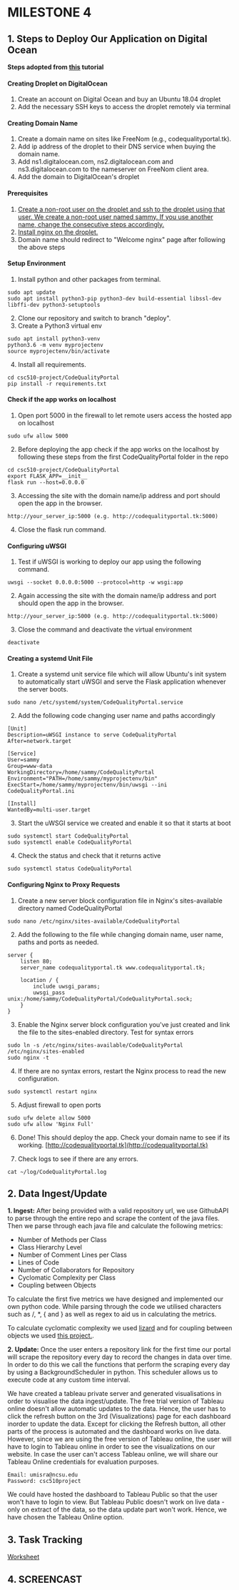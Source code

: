 
# MILESTONE 4

## 1. Steps to Deploy Our Application on Digital Ocean
**Steps adopted from [this](https://www.digitalocean.com/community/tutorials/how-to-serve-flask-applications-with-uswgi-and-nginx-on-ubuntu-18-04) tutorial** 

#### Creating Droplet on DigitalOcean
1. Create an account on Digital Ocean and buy an Ubuntu 18.04 droplet
2. Add the necessary SSH keys to access the droplet remotely via terminal

#### Creating Domain Name
1. Create a domain name on sites like FreeNom (e.g., codequalityportal.tk). 
2. Add ip address of the droplet to their DNS service when buying the domain name.
3. Add ns1.digitalocean.com, ns2.digitalocean.com and ns3.digitalocean.com to the nameserver on FreeNom client area.
4. Add the domain to DigitalOcean's droplet

#### Prerequisites
1. [Create a non-root user on the droplet and ssh to the droplet using that user. We create a non-root user named sammy. If you use another name, change the consecutive steps accordingly.](https://www.digitalocean.com/community/tutorials/initial-server-setup-with-ubuntu-18-04)
2. [Install nginx on the droplet.](https://www.digitalocean.com/community/tutorials/how-to-install-nginx-on-ubuntu-18-04)
3. Domain name should redirect to "Welcome nginx" page after following the above steps

#### Setup Environment
1. Install python and other packages from terminal.
```
sudo apt update
sudo apt install python3-pip python3-dev build-essential libssl-dev libffi-dev python3-setuptools
```
2. Clone our repository and switch to branch "deploy".
3. Create a Python3 virtual env
```
sudo apt install python3-venv
python3.6 -m venv myprojectenv
source myprojectenv/bin/activate
```
4. Install all requirements.
```
cd csc510-project/CodeQualityPortal
pip install -r requirements.txt
```

#### Check if the app works on localhost
1. Open port 5000 in the firewall to let remote users access the hosted app on localhost
```
sudo ufw allow 5000
```
2. Before deploying the app check if the app works on the localhost by following these steps from the first CodeQualityPortal folder in the repo
```
cd csc510-project/CodeQualityPortal
export FLASK_APP=__init__
flask run --host=0.0.0.0
```
3. Accessing the site with the domain name/ip address and port should open the app in the browser.
```
http://your_server_ip:5000 (e.g. http://codequalityportal.tk:5000)
```
4. Close the flask run command.

#### Configuring uWSGI
1. Test if uWSGI is working to deploy our app using the following command.
```
uwsgi --socket 0.0.0.0:5000 --protocol=http -w wsgi:app
```
2. Again accessing the site with the domain name/ip address and port should open the app in the browser.
```
http://your_server_ip:5000 (e.g. http://codequalityportal.tk:5000)
```
3. Close the command and deactivate the virtual environment
```
deactivate
```

#### Creating a systemd Unit File
1. Create a systemd unit service file which will allow Ubuntu's init system to automatically start uWSGI and serve the Flask application whenever the server boots.
```
sudo nano /etc/systemd/system/CodeQualityPortal.service
```
2. Add the following code changing user name and paths accordingly
```
[Unit]
Description=uWSGI instance to serve CodeQualityPortal
After=network.target

[Service]
User=sammy
Group=www-data
WorkingDirectory=/home/sammy/CodeQualityPortal
Environment="PATH=/home/sammy/myprojectenv/bin"
ExecStart=/home/sammy/myprojectenv/bin/uwsgi --ini CodeQualityPortal.ini

[Install]
WantedBy=multi-user.target
```
3. Start the uWSGI service we created and enable it so that it starts at boot
```
sudo systemctl start CodeQualityPortal
sudo systemctl enable CodeQualityPortal
```
4. Check the status and check that it returns active
```
sudo systemctl status CodeQualityPortal
```

#### Configuring Nginx to Proxy Requests
1. Create a new server block configuration file in Nginx's sites-available directory named CodeQualityPortal
```
sudo nano /etc/nginx/sites-available/CodeQualityPortal
```
2. Add the following to the file while changing domain name, user name, paths and ports as needed. 
```
server {
    listen 80;
    server_name codequalityportal.tk www.codequalityportal.tk;

    location / {
        include uwsgi_params;
        uwsgi_pass unix:/home/sammy/CodeQualityPortal/CodeQualityPortal.sock;
    }
}
```
3. Enable the Nginx server block configuration you've just created and link the file to the sites-enabled directory. Test for syntax errors
```
sudo ln -s /etc/nginx/sites-available/CodeQualityPortal /etc/nginx/sites-enabled
sudo nginx -t
```
4. If there are no syntax errors, restart the Nginx process to read the new configuration.
```
sudo systemctl restart nginx
```
5. Adjust firewall to open ports
```
sudo ufw delete allow 5000
sudo ufw allow 'Nginx Full'
```
6. Done! This should deploy the app. Check your domain name to see if its working. [http://codequalityportal.tk](http://codequalityportal.tk)

7. Check logs to see if there are any errors.
```
cat ~/log/CodeQualityPortal.log
```

## 2. Data Ingest/Update

**1. Ingest:** After being provided with a valid repository url, we use GithubAPI to parse through the entire repo and scrape the content of the java files. Then we parse through each java file and calculate the following metrics:
-   Number of Methods per Class
-   Class Hierarchy Level
-   Number of Comment Lines per Class
-   Lines of Code
-   Number of Collaborators for Repository
-   Cyclomatic Complexity per Class
-   Coupling between Objects

To calculate the first five metrics we have designed and implemented our own python code. While parsing through the code we utilised characters such as /, *, { and } as well as regex to aid us in calculating the metrics.

To calculate cyclomatic complexity we used [lizard](https://github.com/terryyin/lizard) and for coupling between objects we used [this project.](https://github.com/mauricioaniche/ck).

**2. Update:** Once the user enters a repository link for the first time our portal will scrape the repository every day to record the changes in data over time. In order to do this we call the functions that perform the scraping every day by using a BackgroundScheduler in python. This scheduler allows us to execute code at any custom time interval. 

We have created a tableau private server and generated visualisations in order to visualise the data ingest/update. The free trial version of Tableau online doesn't allow automatic updates to the data. Hence, the user has to click the refresh button on the 3rd (Visualizations) page for each dashboard inorder to update the data. Except for clicking the Refresh button, all other parts of the process is automated and the dashboard works on live data. However, since we are using the free version of Tableau online, the user will have to login to Tableau online in order to see the visualizations on our website. In case the user can't access Tableau online, we will share our Tableau Online credentials for evaluation purposes.

```
Email: umisra@ncsu.edu
Password: csc510project
```

We could have hosted the dashboard to Tableau Public so that the user won't have to login to view. But Tableau Public doesn't work on live data - only on extract of the data, so the data update part won't work. Hence, we have chosen the Tableau Online option.

## 3. Task Tracking
[Worksheet](https://github.ncsu.edu/umisra/csc510-project/blob/master/WORKSHEET.md)


## 4. SCREENCAST


 
     
     
     
   
     
    

